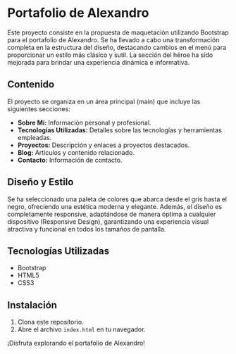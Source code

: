 # Portafolio de Alexandro

Este proyecto consiste en la propuesta de maquetación utilizando Bootstrap para el portafolio de Alexandro. Se ha llevado a cabo una transformación completa en la estructura del diseño, destacando cambios en el menú para proporcionar un estilo más clásico y sutil. La sección del héroe ha sido mejorada para brindar una experiencia dinámica e informativa.

## Contenido

El proyecto se organiza en un área principal (main) que incluye las siguientes secciones:

- **Sobre Mí:** Información personal y profesional.
- **Tecnologías Utilizadas:** Detalles sobre las tecnologías y herramientas empleadas.
- **Proyectos:** Descripción y enlaces a proyectos destacados.
- **Blog:** Artículos y contenido relacionado.
- **Contacto:** Información de contacto.

## Diseño y Estilo

Se ha seleccionado una paleta de colores que abarca desde el gris hasta el negro, ofreciendo una estética moderna y elegante. Además, el diseño es completamente responsive, adaptándose de manera óptima a cualquier dispositivo (Responsive Design), garantizando una experiencia visual atractiva y funcional en todos los tamaños de pantalla.

## Tecnologías Utilizadas

- Bootstrap
- HTML5
- CSS3

## Instalación

1. Clona este repositorio.
2. Abre el archivo `index.html` en tu navegador.

¡Disfruta explorando el portafolio de Alexandro!